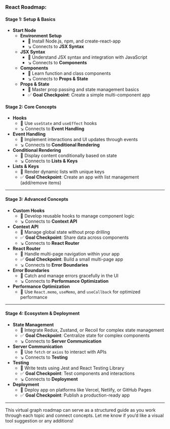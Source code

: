 
### React Roadmap:

#### **Stage 1: Setup & Basics**
- **Start Node**
  - **Environment Setup**
    - 🔄 Install Node.js, npm, and create-react-app
    - ↘️ Connects to **JSX Syntax**
  - **JSX Syntax**
    - 🔄 Understand JSX syntax and integration with JavaScript
    - ↘️ Connects to **Components**
  - **Components**
    - 🔄 Learn function and class components
    - ↘️ Connects to **Props & State**
  - **Props & State**
    - 🔄 Master prop passing and state management basics
    - ✅ **Goal Checkpoint**: Create a simple multi-component app



#### **Stage 2: Core Concepts**
- **Hooks**
  - 🔄 Use `useState` and `useEffect` hooks
  - ↘️ Connects to **Event Handling**
- **Event Handling**
  - 🔄 Implement interactions and UI updates through events
  - ↘️ Connects to **Conditional Rendering**
- **Conditional Rendering**
  - 🔄 Display content conditionally based on state
  - ↘️ Connects to **Lists & Keys**
- **Lists & Keys**
  - 🔄 Render dynamic lists with unique keys
  - ✅ **Goal Checkpoint**: Create an app with list management (add/remove items)

---

#### **Stage 3: Advanced Concepts**
- **Custom Hooks**
  - 🔄 Develop reusable hooks to manage component logic
  - ↘️ Connects to **Context API**
- **Context API**
  - 🔄 Manage global state without prop drilling
  - ✅ **Goal Checkpoint**: Share data across components
  - ↘️ Connects to **React Router**
- **React Router**
  - 🔄 Handle multi-page navigation within your app
  - ✅ **Goal Checkpoint**: Build a small multi-page app
  - ↘️ Connects to **Error Boundaries**
- **Error Boundaries**
  - 🔄 Catch and manage errors gracefully in the UI
  - ↘️ Connects to **Performance Optimization**
- **Performance Optimization**
  - 🔄 Use `React.memo`, `useMemo`, and `useCallback` for optimized performance

---

#### **Stage 4: Ecosystem & Deployment**
- **State Management**
  - 🔄 Integrate Redux, Zustand, or Recoil for complex state management
  - ✅ **Goal Checkpoint**: Centralize state for complex components
  - ↘️ Connects to **Server Communication**
- **Server Communication**
  - 🔄 Use `fetch` or `axios` to interact with APIs
  - ↘️ Connects to **Testing**
- **Testing**
  - 🔄 Write tests using Jest and React Testing Library
  - ✅ **Goal Checkpoint**: Test components and interactions
  - ↘️ Connects to **Deployment**
- **Deployment**
  - 🔄 Deploy app on platforms like Vercel, Netlify, or GitHub Pages
  - ✅ **Goal Checkpoint**: Publish a production-ready app

---

This virtual graph roadmap can serve as a structured guide as you work through each topic and connect concepts. Let me know if you’d like a visual tool suggestion or any additions!
